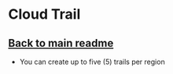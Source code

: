 # Cloud Trail

## [Back to main readme](Readme.md)

- You can create up to five (5) trails per region